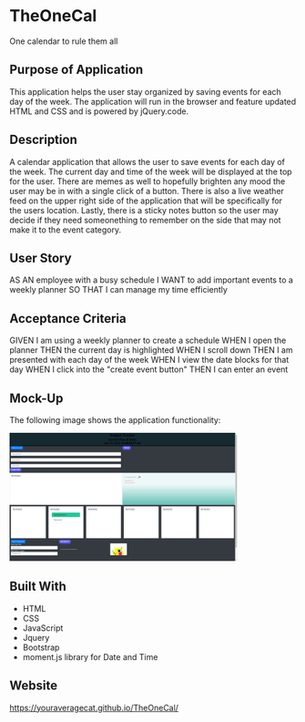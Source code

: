 # TheOneCal
One calendar to rule them all

## Purpose of Application
This application helps the user stay organized by saving events for each day of the week. The application will run in the browser and feature updated HTML and CSS and is powered by jQuery.code.

## Description
A calendar application that allows the user to save events for each day of the week. The current day and time of the week will be displayed at the top for the user. There are memes as well to hopefully brighten any mood the user may be in with a single click of a button. There is also a live weather feed on the upper right side of the application that will be specifically for the users location. Lastly, there is a sticky notes button so the user may decide if they need someonething to remember on the side that may not make it to the event category.


## User Story
AS AN employee with a busy schedule
I WANT to add important events to a weekly planner
SO THAT I can manage my time efficiently 

## Acceptance Criteria
GIVEN I am using a weekly planner to create a schedule
WHEN I open the planner
THEN the current day is highlighted
WHEN I scroll down
THEN I am presented with each day of the week
WHEN I view the date blocks for that day
WHEN I click into the "create event button"
THEN I can enter an event

## Mock-Up
The following image shows the application functionality:

<div>
    <img src="./assets/images/theonecal.jpg" width="400px"/>
</div>

## Built With
* HTML
* CSS
* JavaScript
* Jquery
* Bootstrap
* moment.js library for Date and Time

## Website
https://youraveragecat.github.io/TheOneCal/
